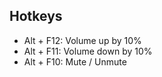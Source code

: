 ## Hotkeys

- Alt + F12: Volume up by 10%
- Alt + F11: Volume down by 10%
- Alt + F10: Mute / Unmute
